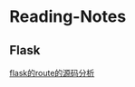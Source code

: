 # Reading-Notes
## Flask
[flask的route的源码分析](https://github.com/Nidhoggz/Reading-Notes/blob/master/Flask/flask%E7%9A%84route%E7%9A%84%E6%BA%90%E7%A0%81%E5%88%86%E6%9E%90.md)
